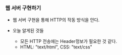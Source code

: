 ### 웹 서버 구현하기

* 웹 서버 구현을 통해 HTTP의 작동 방식을 안다.

* 오늘 알게된 것들
	* 모든 HTTP 전송에는 Header정보가 필요한 것 같다.
	* HTML: "text/html", CSS: "text/css"
	
